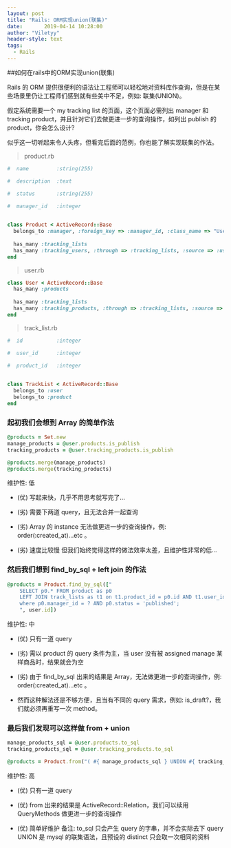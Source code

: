 ```yaml
---
layout: post
title: "Rails: ORM实现union(联集)"
date:       2019-04-14 10:28:00
author: "Viletyy"
header-style: text
tags:
  - Rails
---
```

##如何在rails中的ORM实现union(联集)

Rails 的 ORM 提供很便利的语法让工程师可以轻松地对资料库作查询，但是在某些场景里仍让工程师们感到就有些美中不足，例如: 联集(UNION)。

假定系统需要一个 my tracking list 的页面，这个页面必需列出 manager 和 tracking product，并且针对它们去做更进一步的查询操作，如列出 publish 的 product，你会怎么设计?

似乎这一切听起来令人头疼，但看完后面的范例，你也能了解实现联集的作法。



> product.rb

```ruby
#  name         :string(255)

#  description  :text

#  status       :string(255)

#  manager_id   :integer

 
class Product < ActiveRecord::Base 
  belongs_to :manager, :foreign_key => :manager_id, :class_name => "User"
  
  has_many :tracking_lists
  has_many :tracking_users, :through => :tracking_lists, :source => :user  
end
```

> user.rb

```ruby
class User < ActiveRecord::Base
  has_many :products 
  
  has_many :tracking_lists
  has_many :tracking_products, :through => :tracking_lists, :source => :product
end
```

> track_list.rb

```ruby
#  id           :integer

#  user_id      :integer

#  product_id   :integer

 
class TrackList < ActiveRecord::Base
  belongs_to :user
  belongs_to :product
end
```

### 起初我们会想到 Array 的简单作法

```ruby
@products = Set.new
manage_products = @user.products.is_publish
tracking_products = @user.tracking_products.is_publish

@products.merge(manage_products)
@products.merge(tracking_products)
```

维护性: 低 

- (优) 写起来快，几乎不用思考就写完了...

- (劣) 需要下两道 query，且无法合并一起查询 

- (劣) Array 的 instance 无法做更进一步的查询操作，例: order(:created_at)...etc 。

- (劣) 速度比较慢 但我们始终觉得这样的做法效率太差，且维护性非常的低...

### 然后我们想到 find_by_sql + left join 的作法

```ruby
@products = Product.find_by_sql(["
    SELECT p0.* FROM product as p0 
    LEFT JOIN track_lists as t1 on t1.product_id = p0.id AND t1.user_id = p0.manager_id
    where p0.manager_id = ? AND p0.status = 'published';
    ", user.id])
```

维护性: 中 

- (优) 只有一道 query

- (劣) 需以 product 的 query 条件为主，当 user 没有被 assigned manage 某样商品时，结果就会为空

- (劣) 由于 find_by_sql 出来的结果是 Array，无法做更进一步的查询操作，例: order(:created_at)...etc 。

-  然而这种解法还是不够方便，且当有不同的 query 需求，例如: is_draft?，我们就必须再重写一次 method。

### 最后我们发现可以这样做 from + union

```ruby
manage_products_sql = @user.products.to_sql
tracking_products_sql = @user.tracking_products.to_sql

@products = Product.from("( #{ manage_products_sql } UNION #{ tracking_products_sql } ) AS products").is_publish
```

维护性: 高 

- (优) 只有一道 query 

- (优) from 出来的结果是 ActiveRecord::Relation，我们可以续用 QueryMethods 做更进一步的查询操作 

- (优) 简单好维护 备注: to_sql 只会产生 query 的字串，并不会实际去下 query UNION 是 mysql 的联集语法，且预设的 distinct 只会取一次相同的资料